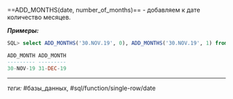 ==ADD\_MONTHS(date, number_of_months)== - добавляем к дате количество месяцев.

***Примеры:***
```sql
SQL> select ADD_MONTHS('30.NOV.19', 0), ADD_MONTHS('30.NOV.19', 1) from dual;

ADD_MONTH ADD_MONTH
--------- ---------
30-NOV-19 31-DEC-19
```
---
*теги:* #базы_данных, #sql/function/single-row/date 